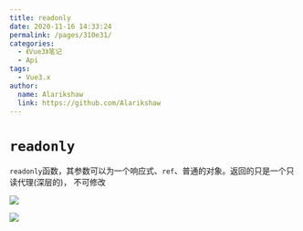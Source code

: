 ```yaml
---
title: readonly
date: 2020-11-16 14:33:24
permalink: /pages/310e31/
categories:
  - 《Vue3》笔记
  - Api
tags: 
  - Vue3.x 
author: 
  name: Alarikshaw
  link: https://github.com/Alarikshaw
---
```


# `readonly`

`readonly`函数，其参数可以为一个响应式、`ref`、普通的对象。返回的只是一个只读代理(深层的)， 不可修改

![](https://picgoi-mg.oss-cn-beijing.aliyuncs.com/img/20201116110441.png)

![](https://picgoi-mg.oss-cn-beijing.aliyuncs.com/img/20201116110027.png)